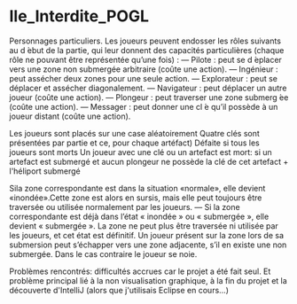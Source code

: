 # Ile_Interdite_POGL



Personnages particuliers. Les joueurs peuvent endosser les rôles suivants au d ́ebut de la partie, qui leur donnent des capacités particulières (chaque rôle ne pouvant être représentée qu’une fois) :
— Pilote : peut se d ́eplacer vers une zone non submergée arbitraire (coûte une action).
— Ingénieur : peut assécher deux zones pour une seule action.
— Explorateur : peut se déplacer et assécher diagonalement.
— Navigateur : peut déplacer un autre joueur (coûte une action).
— Plongeur : peut traverser une zone submerg ́ee (coûte une action).
— Messager : peut donner une cl ́e qu’il possède à un joueur distant (coûte une action).

Les joueurs sont placés sur une case aléatoirement
Quatre clés sont présentées par partie et ce, pour chaque artéfact)
Défaite si tous les joueurs sont morts
Un joueur avec une clé ou un artefact est mort: si un artefact est submergé et aucun plongeur ne possède la clé de cet artefact + l'héliport submergé 

Sila zone correspondante est dans la situation «normale», elle devient «inondée».Cette
zone est alors en sursis, mais elle peut toujours être traversée ou utilisée normalement
par les joueurs.
— Si la zone correspondante est déjà dans l’état « inondée » ou « submergée », elle devient
« submergée ». La zone ne peut plus être traversée ni utilisée par les joueurs, et cet état est définitif. Un joueur présent sur la zone lors de sa submersion peut s’échapper vers une zone adjacente, s’il en existe une non submergée. Dans le cas contraire le joueur se noie.


Problèmes rencontrés: difficultés accrues car le projet a été fait seul. Et problème principal lié à la non visualisation graphique, à la fin du projet et la découverte d'IntelliJ (alors que j'utilisais Eclipse en cours...)
